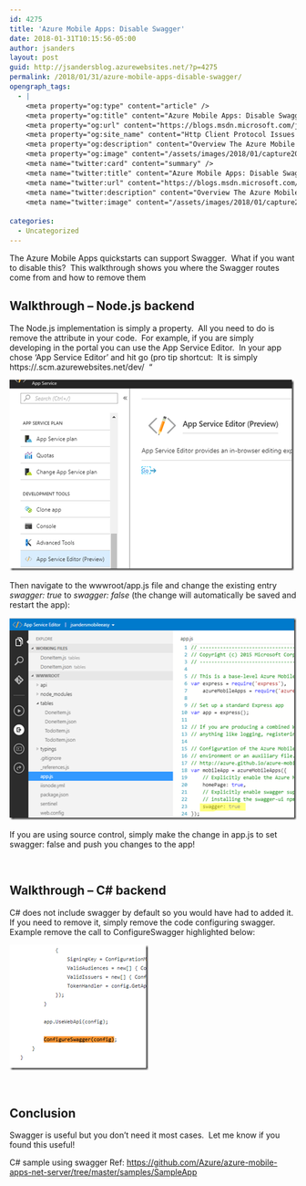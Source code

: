 ```yaml
---
id: 4275
title: 'Azure Mobile Apps: Disable Swagger'
date: 2018-01-31T10:15:56-05:00
author: jsanders
layout: post
guid: http://jsandersblog.azurewebsites.net/?p=4275
permalink: /2018/01/31/azure-mobile-apps-disable-swagger/
opengraph_tags:
  - |
    <meta property="og:type" content="article" />
    <meta property="og:title" content="Azure Mobile Apps: Disable Swagger" />
    <meta property="og:url" content="https://blogs.msdn.microsoft.com/jpsanders/2018/01/31/azure-mobile-apps-disable-swagger/" />
    <meta property="og:site_name" content="Http Client Protocol Issues (and other fun stuff I support)" />
    <meta property="og:description" content="Overview The Azure Mobile Apps quickstarts can support Swagger.&nbsp; What if you want to disable this?&nbsp; This walkthrough shows you where the Swagger routes come from and how to remove them Walkthrough – Node.js backend The Node.js implementation is simply a property.&nbsp; All you need to do is remove the attribute in your code.&nbsp; For..." />
    <meta property="og:image" content="/assets/images/2018/01/capture20180131095116230_thumb.png" />
    <meta name="twitter:card" content="summary" />
    <meta name="twitter:title" content="Azure Mobile Apps: Disable Swagger" />
    <meta name="twitter:url" content="https://blogs.msdn.microsoft.com/jpsanders/2018/01/31/azure-mobile-apps-disable-swagger/" />
    <meta name="twitter:description" content="Overview The Azure Mobile Apps quickstarts can support Swagger.&nbsp; What if you want to disable this?&nbsp; This walkthrough shows you where the Swagger routes come from and how to remove them Walkthrough – Node.js backend The Node.js implementation is simply a property.&nbsp; All you need to do is remove the attribute in your code.&nbsp; For..." />
    <meta name="twitter:image" content="/assets/images/2018/01/capture20180131095116230_thumb.png" />
    
categories:
  - Uncategorized
---
```



The Azure Mobile Apps quickstarts can support Swagger.&nbsp; What if you want to disable this?&nbsp; This walkthrough shows you where the Swagger routes come from and how to remove them

## Walkthrough – Node.js backend

The Node.js implementation is simply a property.&nbsp; All you need to do is remove the attribute in your code.&nbsp; For example, if you are simply developing in the portal you can use the App Service Editor.&nbsp; In your app chose ‘App Service Editor’ and hit go (pro tip shortcut:&nbsp; It is simply https://<the name of your app>.scm.azurewebsites.net/dev/&nbsp; “

[<img loading="lazy" title="capture20180131095116230" style="border-top: 0px;border-right: 0px;border-bottom: 0px;padding-top: 0px;padding-left: 0px;border-left: 0px;padding-right: 0px" border="0" alt="capture20180131095116230" src="/assets/images/2018/01/capture20180131095116230_thumb.png" width="500" height="335" />](/assets/images/2018/01/capture20180131095116230.png)

Then navigate to the wwwroot/app.js file and change the existing entry _swagger: true_ to _swagger: false_ (the change will automatically be saved and restart the app):

[<img loading="lazy" title="capture20180131095511742" style="border-top: 0px;border-right: 0px;border-bottom: 0px;padding-top: 0px;padding-left: 0px;border-left: 0px;padding-right: 0px" border="0" alt="capture20180131095511742" src="/assets/images/2018/01/capture20180131095511742_thumb.png" width="507" height="355" />](/assets/images/2018/01/capture20180131095511742.png)

If you are using source control, simply make the change in app.js to set swagger: false and push you changes to the app!

&nbsp;

## Walkthrough – C# backend

C# does not include swagger by default so you would have had to added it.&nbsp; If you need to remove it, simply remove the code configuring swagger.&nbsp; Example remove the call to ConfigureSwagger highlighted below:

[<img loading="lazy" title="capture20180131101259135" style="border-top: 0px;border-right: 0px;border-bottom: 0px;padding-top: 0px;padding-left: 0px;border-left: 0px;padding-right: 0px" border="0" alt="capture20180131101259135" src="/assets/images/2018/01/capture20180131101259135_thumb.png" width="244" height="220" />](/assets/images/2018/01/capture20180131101259135.png)

&nbsp;

## Conclusion

Swagger is useful but you don’t need it most cases.&nbsp; Let me know if you found this useful!

C# sample using swagger Ref: <a title="https://github.com/Azure/azure-mobile-apps-net-server/tree/master/samples/SampleApp" href="https://github.com/Azure/azure-mobile-apps-net-server/tree/master/samples/SampleApp" target="_blank">https://github.com/Azure/azure-mobile-apps-net-server/tree/master/samples/SampleApp</a>